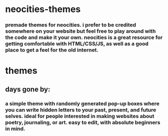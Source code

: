 # neocities-themes
### premade themes for neocities. i prefer to be credited somewhere on your website but feel free to play around with the code and make it your own. neocities is a great resource for getting comfortable with HTML/CSS/JS, as well as a good place to get a feel for the old internet.  
# themes
## days gone by: 
### a simple theme with randomly generated pop-up boxes where you can write hidden letters to your past, present, and future selves. ideal for people interested in making websites about poetry, journaling, or art. easy to edit, with absolute beginners in mind.   
